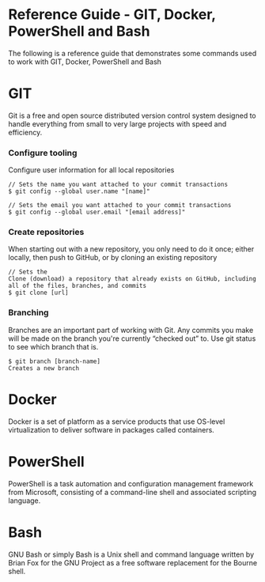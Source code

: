 # Reference Guide - GIT, Docker, PowerShell and Bash
The following is a reference guide that demonstrates some commands used to work with GIT, Docker, PowerShell and Bash

# GIT
Git is a free and open source distributed version control system designed to handle everything from small to very large projects with speed and efficiency.

   ### Configure tooling
   Configure user information for all local repositories

    // Sets the name you want attached to your commit transactions
    $ git config --global user.name "[name]"
    
    // Sets the email you want attached to your commit transactions
    $ git config --global user.email "[email address]"
    
   ### Create repositories
   When starting out with a new repository, you only need to do it once; either locally, 
   then push to GitHub, or by cloning an existing repository
   
    // Sets the
    Clone (download) a repository that already exists on GitHub, including all of the files, branches, and commits
    $ git clone [url]
    
   ### Branching
   Branches are an important part of working with Git. Any commits you make will be made on the branch 
   you're currently “checked out” to. Use git status to see which branch that is.
   
    $ git branch [branch-name]
    Creates a new branch
  

# Docker
Docker is a set of platform as a service products that use OS-level virtualization to deliver software in packages called containers.

# PowerShell
PowerShell is a task automation and configuration management framework from Microsoft, consisting of a command-line shell and associated scripting language.

# Bash
GNU Bash or simply Bash is a Unix shell and command language written by Brian Fox for the GNU Project as a free software replacement for the Bourne shell.
